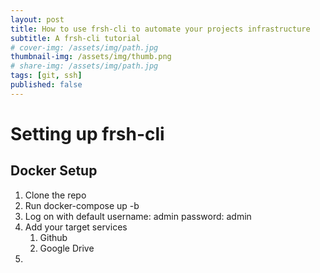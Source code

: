 ```yaml
---
layout: post
title: How to use frsh-cli to automate your projects infrastructure
subtitle: A frsh-cli tutorial
# cover-img: /assets/img/path.jpg
thumbnail-img: /assets/img/thumb.png
# share-img: /assets/img/path.jpg
tags: [git, ssh]
published: false
---
```


# Setting up frsh-cli

## Docker Setup

1. Clone the repo
2. Run docker-compose up -b
3. Log on with default username: admin password: admin
4. Add your target services
   1. Github
   2. Google Drive
5. 